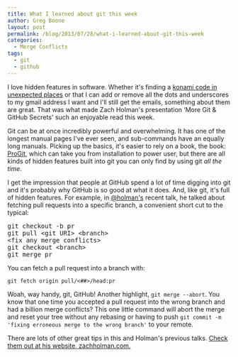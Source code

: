 ```yaml
---
title: What I learned about git this week
author: Greg Boone
layout: post
permalink: /blog/2013/07/28/what-i-learned-about-git-this-week
categories:
  - Merge Conflicts
tags:
  - git
  - github
---
```

I love hidden features in software. Whether it's finding a [konami code in unexpected places][1] or that I can add or remove all the dots and underscores to my gmail address I want and I'll still get the emails, something about them are great. That was what made Zach Holman's presentation &#8216;More Git & GitHub Secrets' such an enjoyable read this week.

<!--more-->

Git can be at once incredibly powerful and overwhelming. It has one of the longest manual pages I've ever seen, and sub-commands have an equally long manuals. Picking up the basics, it's easier to rely on a book, the book: [ProGit][2], which can take you from installation to power user, but there are all kinds of hidden features built into git you can only find by using git *all the time*.

I get the impression that people at GitHub spend a lot of time digging into git and it's probably why GitHub is so good at what it does. And, like git, it's full of hidden features. For example, in [@holman's][3] recent talk, he talked about fetching pull requests into a specific branch, a convenient short cut to the typical:

<pre class="lang:sh decode:true " >git checkout -b pr
git pull &lt;git URI&gt; &lt;branch&gt;
&lt;fix any merge conflicts&gt;
git checkout &lt;branch&gt;
git merge pr</pre>

You can fetch a pull request into a branch with:

`git fetch origin pull/<##>/head:pr`

Woah, way handy, git, GitHub! Another highlight, `git merge --abort`. You know that one time you accepted a pull request into the wrong branch and had a billion merge conflicts? This one little command will abort the merge and reset your tree without any rebasing or having to push `git commit -m 'fixing erroneous merge to the wrong branch'` to your remote.

There are lots of other great tips in this and Holman's previous talks. [Check them out at his website, zachholman.com.][4]

 [1]: http://www.vogue.co.uk/
 [2]: http://git-scm.com/book
 [3]: http://zachholman.com
 [4]: http://zachholman.com/talk/more-git-and-github-secrets/